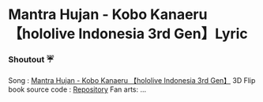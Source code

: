 # Mantra Hujan - Kobo Kanaeru 【hololive Indonesia 3rd Gen】Lyric


### Shoutout ☔

Song : [Mantra Hujan - Kobo Kanaeru 【hololive Indonesia 3rd Gen】](https://www.youtube.com/watch?v=SF-_47-oCtk)
3D Flip book source code : [Repository](https://github.com/jones345/3D-Flip-Book-Tutorial-Customized-CodingStar)
Fan arts: ...

